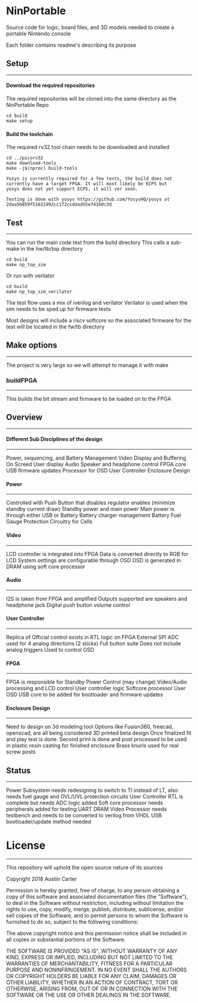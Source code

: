 # NinPortable
Source code for logic, board files, and 3D models needed to create a portable Nintendo console

Each folder contains readme's describing its purpose

## Setup
---------------------------------------
#### Download the required repositories
The required repositories will be cloned into the same directory as the NinPortable Repo

	cd build
	make setup


#### Build the toolchain
The required rv32 tool chain needs to be downloaded and installed

	cd ../picorv32
	make download-tools
	make -j$(nproc) build-tools

	Yosys is currently required for a few tests, the build does not
	currently have a target FPGA. It will most likely be ECP5 but
	yosys does not yet support ECP5, it will ver soon.

	Testing is done with yosys https://github.com/YosysHQ/yosys at
	2daa56859f51631992cc172ccddad55e741b0c3d

## Test
---------------------------------------
You can run the main code test from the build directory
This calls a sub-make in the hw/tb/top directory

	cd build
	make np_top_sim

Or run with verilator

	cd build
	make np_top_sim_verilator

The test flow uses a mix of iverilog and verilator
Verilator is used when the sim needs to be sped up for firmware tests

Most designs will include a riscv softcore so the associated firmware for the
test will be located in the fw/tb directory

## Make options
---

The project is very large so we will attempt to manage it with make

### buildFPGA
---
This builds the bit stream and firmware to be loaded on to the FPGA

## Overview
---

#### Different Sub Disciplines of the design
---
Power, sequencing, and Battery Management
Video Display and Buffering
On Screed User display
Audio Speaker and headphone control
FPGA core
	USB firmware updates
	Processor for OSD
User Controller
Enclosure Design

#### Power
---
Controlled with Push Button  that disables regulator enables (minimize standby current draw)
	Standby power and main power
Main power is through either USB or Battery
	Battery charger management
	Battery Fuel Gauge
	Protection Circuitry for Cells

#### Video
---
LCD controller is integrated into FPGA
Data is converted directly to RGB for LCD
System settings are configurable through OSD
OSD is generated in DRAM using soft core processor

#### Audio
---
I2S is taken from FPGA and amplified
Outputs supported are speakers and headphone jack
Digital push button volume control

#### User Controller
---
Replica of Official control exists in RTL logic on FPGA
	External SPI ADC used for 4 analog directions (2 sticks)
Full button suite
	Does not include analog triggers
Used to control OSD

#### FPGA
---
FPGA is responsible for
	Standby Power Control (may change)
	Video/Audio processing and LCD control
	User controller logic
	Softcore processor
	User OSD
USB core to be added for bootloader and firmware updates

#### Enclosure Design
---
Need to design on 3d modeling tool
Options like Fusion360, freecad, openscad, are all being considered
3D printed beta design
Once finalized fit and play test is done. Second print is done and post processed to be used in plastic resin casting for finished enclosure
Brass knurls used for real screw posts


## Status
---
Power Subsystem needs redesigning to switch to TI instead of LT, also needs fuel gauge and OVL/UVL protection circuits
User Controller RTL is complete but needs ADC logic added
Soft core processor needs peripherals added for testing
	UART
	DRAM
Video Processor needs testbench and needs to be converted to verilog from VHDL
USB bootloader/update method needed


# License
---
This repository will uphold the open source nature of its sources

Copyright 2018 Austin Carter

Permission is hereby granted, free of charge, to any person obtaining a copy of this software and associated documentation files (the "Software"), to deal in the Software without restriction, including without limitation the rights to use, copy, modify, merge, publish, distribute, sublicense, and/or sell copies of the Software, and to permit persons to whom the Software is furnished to do so, subject to the following conditions:

The above copyright notice and this permission notice shall be included in all copies or substantial portions of the Software.

THE SOFTWARE IS PROVIDED "AS IS", WITHOUT WARRANTY OF ANY KIND, EXPRESS OR IMPLIED, INCLUDING BUT NOT LIMITED TO THE WARRANTIES OF MERCHANTABILITY, FITNESS FOR A PARTICULAR PURPOSE AND NONINFRINGEMENT. IN NO EVENT SHALL THE AUTHORS OR COPYRIGHT HOLDERS BE LIABLE FOR ANY CLAIM, DAMAGES OR OTHER LIABILITY, WHETHER IN AN ACTION OF CONTRACT, TORT OR OTHERWISE, ARISING FROM, OUT OF OR IN CONNECTION WITH THE SOFTWARE OR THE USE OR OTHER DEALINGS IN THE SOFTWARE.